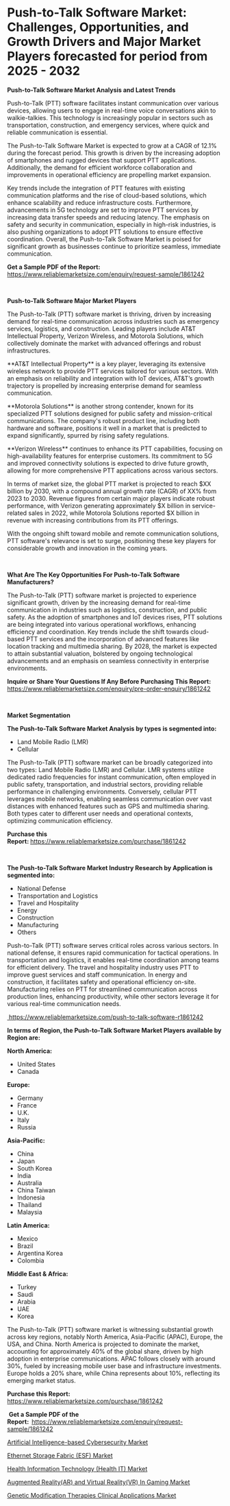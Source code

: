 <p><h1>Push-to-Talk Software Market: Challenges, Opportunities, and Growth Drivers and Major Market Players forecasted for period from 2025 - 2032</h1></p><p><strong>Push-to-Talk Software Market Analysis and Latest Trends</strong></p>
<p><p>Push-to-Talk (PTT) software facilitates instant communication over various devices, allowing users to engage in real-time voice conversations akin to walkie-talkies. This technology is increasingly popular in sectors such as transportation, construction, and emergency services, where quick and reliable communication is essential.</p><p>The Push-to-Talk Software Market is expected to grow at a CAGR of 12.1% during the forecast period. This growth is driven by the increasing adoption of smartphones and rugged devices that support PTT applications. Additionally, the demand for efficient workforce collaboration and improvements in operational efficiency are propelling market expansion. </p><p>Key trends include the integration of PTT features with existing communication platforms and the rise of cloud-based solutions, which enhance scalability and reduce infrastructure costs. Furthermore, advancements in 5G technology are set to improve PTT services by increasing data transfer speeds and reducing latency. The emphasis on safety and security in communication, especially in high-risk industries, is also pushing organizations to adopt PTT solutions to ensure effective coordination. Overall, the Push-to-Talk Software Market is poised for significant growth as businesses continue to prioritize seamless, immediate communication.</p></p>
<p><strong>Get a Sample PDF of the Report:&nbsp;</strong> <a href="https://www.reliablemarketsize.com/enquiry/request-sample/1861242?utm_campaign=1133&utm_medium=2&utm_source=Github&utm_content=ia&utm_term=11032025&utm_id=push-to-talk-software">https://www.reliablemarketsize.com/enquiry/request-sample/1861242</a></p>
<p>&nbsp;</p>
<p><strong>Push-to-Talk Software Major Market Players</strong></p>
<p><p>The Push-to-Talk (PTT) software market is thriving, driven by increasing demand for real-time communication across industries such as emergency services, logistics, and construction. Leading players include AT&T Intellectual Property, Verizon Wireless, and Motorola Solutions, which collectively dominate the market with advanced offerings and robust infrastructures.</p><p>**AT&T Intellectual Property** is a key player, leveraging its extensive wireless network to provide PTT services tailored for various sectors. With an emphasis on reliability and integration with IoT devices, AT&T’s growth trajectory is propelled by increasing enterprise demand for seamless communication.</p><p>**Motorola Solutions** is another strong contender, known for its specialized PTT solutions designed for public safety and mission-critical communications. The company's robust product line, including both hardware and software, positions it well in a market that is predicted to expand significantly, spurred by rising safety regulations.</p><p>**Verizon Wireless** continues to enhance its PTT capabilities, focusing on high-availability features for enterprise customers. Its commitment to 5G and improved connectivity solutions is expected to drive future growth, allowing for more comprehensive PTT applications across various sectors.</p><p>In terms of market size, the global PTT market is projected to reach $XX billion by 2030, with a compound annual growth rate (CAGR) of XX% from 2023 to 2030. Revenue figures from certain major players indicate robust performance, with Verizon generating approximately $X billion in service-related sales in 2022, while Motorola Solutions reported $X billion in revenue with increasing contributions from its PTT offerings.</p><p>With the ongoing shift toward mobile and remote communication solutions, PTT software's relevance is set to surge, positioning these key players for considerable growth and innovation in the coming years.</p></p>
<p>&nbsp;</p>
<p><strong>What Are The Key Opportunities For Push-to-Talk Software Manufacturers?</strong></p>
<p><p>The Push-to-Talk (PTT) software market is projected to experience significant growth, driven by the increasing demand for real-time communication in industries such as logistics, construction, and public safety. As the adoption of smartphones and IoT devices rises, PTT solutions are being integrated into various operational workflows, enhancing efficiency and coordination. Key trends include the shift towards cloud-based PTT services and the incorporation of advanced features like location tracking and multimedia sharing. By 2028, the market is expected to attain substantial valuation, bolstered by ongoing technological advancements and an emphasis on seamless connectivity in enterprise environments.</p></p>
<p><strong>Inquire or Share Your Questions If Any Before Purchasing This Report:</strong> <a href="https://www.reliablemarketsize.com/enquiry/pre-order-enquiry/1861242?utm_campaign=1133&utm_medium=2&utm_source=Github&utm_content=ia&utm_term=11032025&utm_id=push-to-talk-software">https://www.reliablemarketsize.com/enquiry/pre-order-enquiry/1861242</a></p>
<p>&nbsp;</p>
<p><strong>Market Segmentation</strong></p>
<p><strong>The Push-to-Talk Software Market Analysis by types is segmented into:</strong></p>
<p><ul><li>Land Mobile Radio (LMR)</li><li>Cellular</li></ul></p>
<p><p>The Push-to-Talk (PTT) software market can be broadly categorized into two types: Land Mobile Radio (LMR) and Cellular. LMR systems utilize dedicated radio frequencies for instant communication, often employed in public safety, transportation, and industrial sectors, providing reliable performance in challenging environments. Conversely, cellular PTT leverages mobile networks, enabling seamless communication over vast distances with enhanced features such as GPS and multimedia sharing. Both types cater to different user needs and operational contexts, optimizing communication efficiency.</p></p>
<p><strong>Purchase this Report:&nbsp;</strong><a href="https://www.reliablemarketsize.com/purchase/1861242?utm_campaign=1133&utm_medium=2&utm_source=Github&utm_content=ia&utm_term=11032025&utm_id=push-to-talk-software">https://www.reliablemarketsize.com/purchase/1861242</a></p>
<p>&nbsp;</p>
<p><strong>The Push-to-Talk Software Market Industry Research by Application is segmented into:</strong></p>
<p><ul><li>National Defense</li><li>Transportation and Logistics</li><li>Travel and Hospitality</li><li>Energy</li><li>Construction</li><li>Manufacturing</li><li>Others</li></ul></p>
<p><p>Push-to-Talk (PTT) software serves critical roles across various sectors. In national defense, it ensures rapid communication for tactical operations. In transportation and logistics, it enables real-time coordination among teams for efficient delivery. The travel and hospitality industry uses PTT to improve guest services and staff communication. In energy and construction, it facilitates safety and operational efficiency on-site. Manufacturing relies on PTT for streamlined communication across production lines, enhancing productivity, while other sectors leverage it for various real-time communication needs.</p></p>
<p><a href="https://www.reliablemarketsize.com/push-to-talk-software-r1861242?utm_campaign=1133&utm_medium=2&utm_source=Github&utm_content=ia&utm_term=11032025&utm_id=push-to-talk-software">&nbsp;https://www.reliablemarketsize.com/push-to-talk-software-r1861242</a></p>
<p><strong>In terms of Region, the Push-to-Talk Software Market Players available by Region are:</strong></p>
<p>
    <p> <strong> North America: </strong>
        <ul>
            <li>United States</li>
            <li>Canada</li>
        </ul>
        </p> 
    <p> <strong> Europe: </strong>
        <ul>
            <li>Germany</li>
            <li>France</li>
            <li>U.K.</li>
            <li>Italy</li>
            <li>Russia</li>
        </ul>
        </p> 
    <p> <strong> Asia-Pacific: </strong>
        <ul>
            <li>China</li>
            <li>Japan</li>
            <li>South Korea</li>
            <li>India</li>
            <li>Australia</li>
            <li>China Taiwan</li>
            <li>Indonesia</li>
            <li>Thailand</li>
            <li>Malaysia</li>
        </ul>
        </p> 
    <p> <strong> Latin America: </strong>
        <ul>
            <li>Mexico</li>
            <li>Brazil</li>
            <li>Argentina Korea</li>
            <li>Colombia</li>
        </ul>
        </p> 
    <p> <strong> Middle East & Africa: </strong>
        <ul>
            <li>Turkey</li>
            <li>Saudi</li>
            <li>Arabia</li>
            <li>UAE</li>
            <li>Korea</li>
        </ul>
    </p>
    </p>
<p><p>The Push-to-Talk (PTT) software market is witnessing substantial growth across key regions, notably North America, Asia-Pacific (APAC), Europe, the USA, and China. North America is projected to dominate the market, accounting for approximately 40% of the global share, driven by high adoption in enterprise communications. APAC follows closely with around 30%, fueled by increasing mobile user base and infrastructure investments. Europe holds a 20% share, while China represents about 10%, reflecting its emerging market status.</p></p>
<p><strong>Purchase this Report: </strong><a href="https://www.reliablemarketsize.com/purchase/1861242?utm_campaign=1133&utm_medium=2&utm_source=Github&utm_content=ia&utm_term=11032025&utm_id=push-to-talk-software">https://www.reliablemarketsize.com/purchase/1861242</a></p>
<p>&nbsp;<strong>Get a Sample PDF of the Report:&nbsp;&nbsp;</strong><a href="https://www.reliablemarketsize.com/enquiry/request-sample/1861242?utm_campaign=1133&utm_medium=2&utm_source=Github&utm_content=ia&utm_term=11032025&utm_id=push-to-talk-software">https://www.reliablemarketsize.com/enquiry/request-sample/1861242</a></p>
<p><strong></strong></p>
<p><p><a href="https://github.com/cheryjhonson/Market-Research-Report-List-1/blob/main/artificial-intelligence-based-cybersecurity-market.md?utm_campaign=1133&utm_medium=2&utm_source=Github&utm_content=ia&utm_term=11032025&utm_id=push-to-talk-software">Artificial Intelligence-based Cybersecurity Market</a></p><p><a href="https://github.com/tamvrosiya/Market-Research-Report-List-6/blob/main/ethernet-storage-fabric-esf-market.md?utm_campaign=1133&utm_medium=2&utm_source=Github&utm_content=ia&utm_term=11032025&utm_id=push-to-talk-software">Ethernet Storage Fabric (ESF) Market</a></p><p><a href="https://github.com/SanjidaKhan901/Market-Research-Report-List-1/blob/main/health-information-technology-health-it-market.md?utm_campaign=1133&utm_medium=2&utm_source=Github&utm_content=ia&utm_term=11032025&utm_id=push-to-talk-software">Health Information Technology (Health IT) Market</a></p><p><a href="https://github.com/pizolina/Market-Research-Report-List-7/blob/main/augmented-realityar-and-virtual-realityvr-in-gaming-market.md?utm_campaign=1133&utm_medium=2&utm_source=Github&utm_content=ia&utm_term=11032025&utm_id=push-to-talk-software">Augmented Reality(AR) and Virtual Reality(VR) In Gaming Market</a></p><p><a href="https://github.com/AngelaWalsh696/Market-Research-Report-List-1/blob/main/genetic-modification-therapies-clinical-applications-market.md?utm_campaign=1133&utm_medium=2&utm_source=Github&utm_content=ia&utm_term=11032025&utm_id=push-to-talk-software">Genetic Modification Therapies Clinical Applications Market</a></p></p>